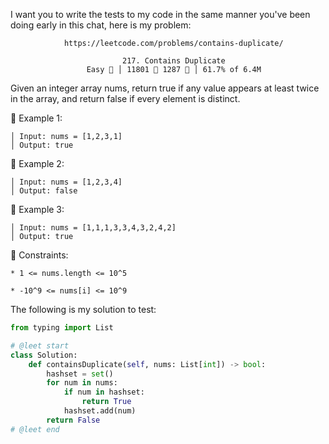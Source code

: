 I want you to write the tests to my code in the same manner you've been doing early in this chat, here is my problem:

                https://leetcode.com/problems/contains-duplicate/
                                        
                             217. Contains Duplicate
                     Easy  │ 11801  1287  │ 61.7% of 6.4M



Given an integer array nums, return true if any value appears at least twice in the array, and return false if every element is distinct.



󰛨 Example 1:

	│ Input: nums = [1,2,3,1]
	│ Output: true

󰛨 Example 2:

	│ Input: nums = [1,2,3,4]
	│ Output: false

󰛨 Example 3:

	│ Input: nums = [1,1,1,3,3,4,3,2,4,2]
	│ Output: true



 Constraints:

	* 1 <= nums.length <= 10^5
	
	* -10^9 <= nums[i] <= 10^9





The following is my solution to test:

```py
from typing import List

# @leet start
class Solution:
    def containsDuplicate(self, nums: List[int]) -> bool:
        hashset = set()
        for num in nums:
            if num in hashset:
                return True
            hashset.add(num)
        return False
# @leet end
```
